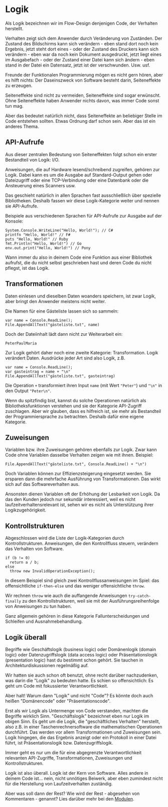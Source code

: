 # Logik
Als Logik bezeichnen wir im Flow-Design denjenigen Code, der Verhalten herstellt.

Verhalten zeigt sich dem Anwender durch Veränderung von Zuständen. Der Zustand des Bildschirms kann sich verändern - eben stand dort noch kein Ergebnis, jetzt steht dort eines - oder der Zustand des Druckers kann sich verändern - eben war da noch kein Dokument ausgedruckt, jetzt liegt eines im Ausgabefach - oder der Zustand einer Datei kann sich ändern - eben stand in der Datei ein Datensatz, jetzt ist der verschwunden. Usw. usf.

Freunde der Funktionalen Programmierung mögen es nicht gern hören, aber es hilft nichts: Der Daseinszweck von Software besteht darin, Seiteneffekte zu erzeugen.

Seiteneffekte sind nicht zu vermeiden, Seiteneffekte sind sogar erwünscht. Ohne Seiteneffekte haben Anwender nichts davon, was immer Code sonst tun mag.

Aber das bedeutet natürlich nicht, dass Seiteneffekte an beliebiger Stelle im Code entstehen sollten. Etwas Ordnung darf schon sein. Aber das ist ein anderes Thema.

## API-Aufrufe

Aus dieser zentralen Bedeutung von Seiteneffekten folgt schon ein erster Bestandteil von Logik: I/O.

Anweisungen, die auf Hardware lesend/schreibend zugreifen, gehören zur Logik. Dabei kann es um die Ausgabe auf Standard-Output gehen oder Dateizugriff oder eine TCP-Verbindung oder eine Datenbank oder die Ansteuerung eines Scanners usw.

Das geschieht natürlich in allen Sprachen fast ausschließlich über spezielle Bibliotheken. Deshalb fassen wir diese Logik-Kategorie weiter und nennen sie API-Aufrufe.

Beispiele aus verschiedenen Sprachen für API-Aufrufe zur Ausgabe auf der Konsole:

```
System.Console.WriteLine("Hello, World!"); // C#
printfn "Hello, World!" // F#
puts "Hello, World!" // Ruby
fmt.Println("Hello, World!") // Go
env.out.print("Hello, World!") // Pony
```

Wann immer du also in deinem Code eine Funktion aus einer Bibliothek aufrufst, die du nicht selbst geschrieben hast und deren Code du nicht pflegst, ist das Logik.

## Transformationen
Daten einlesen und dieselben Daten woanders speichern, ist zwar Logik, aber bringt den Anwender meistens nicht weiter.

Die Namen für eine Gästeliste lassen sich so sammeln:

```
var name = Console.ReadLine();
File.AppendAllText("gästeliste.txt", name)
```

Doch der Dateiinhalt lädt dann nicht zur Weiterarbeit ein:

```
PeterPaulMaria
```

Zur Logik gehört daher noch eine zweite Kategorie: Transformation. Logik verändert Daten. Ausdrücke jeder Art sind also Logik, z.B.

```
var name = Console.ReadLine();
var gasteintrag = name + "\n"
File.AppendAllText("gästeliste.txt", gasteintrag)
```

Die Operation `+` transformiert ihren Input `name` (mit Wert `"Peter"`) und `"\n"` in den Output `"Peter\n"`.

Wenn du spitzfindig bist, kannst du solche Operationen natürlich als Bibliotheksfunktionen verstehen und sie der Kategorie API-Zugriff zuschlagen. Aber wir glauben, dass es hilfreich ist, sie mehr als Bestandteil der Programmiersprache zu betrachten. Deshalb dafür eine eigene Kategorie.

## Zuweisungen

Variablen bzw. ihre Zuweisungen gehören ebenfalls zur Logik. Zwar kann Code ohne Variablen dasselbe Verhalten zeigen wie mit ihnen. Beispiel:

```
File.AppendAllText("gästeliste.txt", Console.ReadLine() + "\n")
```

Doch Variablen können zur Effizienzsteigerung eingesetzt werden. Sie ersparen dann die mehrfache Ausführung von Transformationen. Das wirkt sich auf das Softwareverhalten aus.

Ansonsten dienen Variablen oft der Erhöhung der Lesbarkeit von Logik. Da das den Kunden jedoch nur sekundär interessiert, weil es nicht laufzeitverhaltensrelevant ist, sehen wir es nicht als Unterstützung ihrer Logikzugehörigkeit.

## Kontrollstrukturen
Abgeschlossen wird die Liste der Logik-Kategorien durch Kontrollstrukturen. Anweisungen, die den Kontrollfluss steuern, verändern das Verhalten von Software.

```
if (b != 0)
  return a / b;
else
  throw new InvalidOperationException();
```

In diesem Beispiel sind gleich zwei Kontrollflussanweisungen im Spiel: das offensichtliche `if-then-else` und das weniger offensichtliche `throw`.

Wir rechnen `throw` wie auch die auffangende Anweisungen `try-catch-finally` zu den Kontrollstrukturen, weil sie mit der Ausführungsreihenfolge von Anweisungen zu tun haben.

Ganz allgemein gehören in diese Kategorie Fallunterscheidungen und Schleifen und Ausnahmebehandlung.

## Logik überall
Begriffe wie Geschäftslogik (business logic) oder Domänenlogik (domain logic) oder Datenzugriffslogik (data access logic) oder Präsentationslogik (presentation logic) hast du bestimmt schon gehört. Sie tauchen in Architekturdiskussionen regelmäßig auf.

Wir hatten sie auch schon oft benutzt, ohne recht darüber nachzudenken, was darin die "Logik" zu bedeuten hatte. Es schien so offensichtlich: Es geht um Code mit fokussierter Verantwortlichkeit.

Aber halt! Warum dann "Logik" und nicht "Code"? Es könnte doch auch heißen "Domänencode" oder "Präsentationscode".

Erst als wir Logik als Untermenge von Code verstanden, machten die Begriffe wirklich Sinn. "Geschäftslogik" bezeichnet eben nur Logik im obigen Sinn. Es geht um die Logik, die "geschäftliches Verhalten" herstellt, also z.B. in einer Taschenrechnersoftware die mathematischen Operationen durchführt. Das werden vor allem Transformationen und Zuweisungen sein. Logik hingegen, die das Ergebnis anzeigt oder ein Protokoll in einer Datei führt, ist Präsentationslogik bzw. Datenzugriffslogik.

Immer geht es nur um die für eine abgegrenzte Verantwortlichkeit relevanten API-Zugriffe, Transformationen, Zuweisungen und Kontrollstrukturen.

Logik ist also überall. Logik ist der Kern von Software. Alles andere in deinem Code ist... nein, nicht unnötiges Beiwerk, aber eben zumindest nicht für die Herstellung von Laufzeitverhalten zuständig.

Aber was soll dann der Rest? Wie wird der Rest - abgesehen von Kommentaren - genannt? Lies darüber mehr bei den [Modulen](module.md).